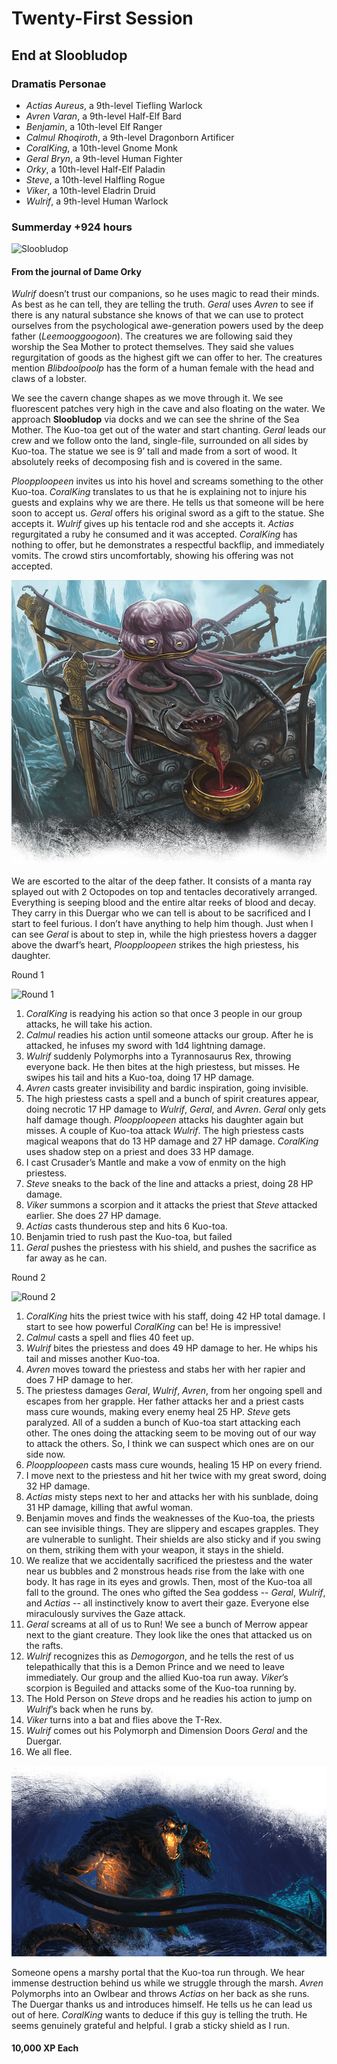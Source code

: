 # Twenty-First Session

## End at Sloobludop

### Dramatis Personae

- *Actias Aureus*, a 9th-level Tiefling Warlock
- *Avren Varan*, a 9th-level Half-Elf Bard
- *Benjamin*, a 10th-level Elf Ranger
- *Calmul Rhoqiroth*, a 9th-level Dragonborn Artificer
- *CoralKing*, a 10th-level Gnome Monk
- *Geral Bryn*, a 9th-level Human Fighter
- *Orky*, a 10th-level Half-Elf Paladin
- *Steve*, a 10th-level Halfling Rogue
- *Viker*, a 10th-level Eladrin Druid
- *Wulrif*, a 9th-level Human Warlock

### Summerday +924 hours

![Sloobludop](images/sloobludop-player-version.jpg)

#### From the journal of Dame Orky

*Wulrif* doesn’t trust our companions, so he uses magic to read their minds. As best as he can tell, they are telling the truth. *Geral* uses *Avren* to see if there is any natural substance she knows of that we can use to protect ourselves from the psychological awe-generation powers used by the deep father (*Leemooggoogoon*). The creatures we are following said they worship the Sea Mother to protect themselves. They said she values regurgitation of goods as the highest gift we can offer to her. The creatures mention *Blibdoolpoolp* has the form of a human female with the head and claws of a lobster.

We see the cavern change shapes as we move through it. We see fluorescent patches very high in the cave and also floating on the water. We approach **Sloobludop** via docks and we can see the shrine of the Sea Mother. The Kuo-toa get out of the water and start chanting. *Geral* leads our crew and we follow onto the land, single-file, surrounded on all sides by Kuo-toa. The statue we see is 9’ tall and made from a sort of wood. It absolutely reeks of decomposing fish and is covered in the same.

*Ploopploopeen* invites us into his hovel and screams something to the other Kuo-toa. *CoralKing* translates to us that he is explaining not to injure his guests and explains why we are there. He tells us that someone will be here soon to accept us. *Geral* offers his original sword as a gift to the statue. She accepts it. *Wulrif* gives up his tentacle rod and she accepts it. *Actias* regurgitated a ruby he consumed and it was accepted. *CoralKing* has nothing to offer, but he demonstrates a respectful backflip, and immediately vomits. The crowd stirs uncomfortably, showing his offering was not accepted.

![Shrine of the Deep Father](images/ooa03-04.png)

We are escorted to the altar of the deep father. It consists of a manta ray splayed out with 2 Octopodes on top and tentacles decoratively arranged. Everything is seeping blood and the entire altar reeks of blood and decay. They carry in this Duergar who we can tell is about to be sacrificed and I start to feel furious. I don’t have anything to help him though. Just when I can see *Geral* is about to step in, while the high priestess hovers a dagger above the dwarf’s heart, *Ploopploopeen* strikes the high priestess, his daughter.

Round 1

![Round 1](images/session-21-round-1.png)

1. *CoralKing* is readying his action so that once 3 people in our group attacks, he will take his action.
2. *Calmul* readies his action until someone attacks our group. After he is attacked, he infuses my sword with 1d4 lightning damage.
3. *Wulrif* suddenly Polymorphs into a Tyrannosaurus Rex, throwing everyone back. He then bites at the high priestess, but misses. He swipes his tail and hits a Kuo-toa, doing 17 HP damage.
4. *Avren* casts greater invisibility and bardic inspiration, going invisible.
5. The high priestess casts a spell and a bunch of spirit creatures appear, doing necrotic 17 HP damage to *Wulrif*, *Geral*, and *Avren*. *Geral* only gets half damage though. *Ploopploopeen* attacks his daughter again but misses. A couple of Kuo-toa attack *Wulrif*. The high priestess casts magical weapons that do 13 HP damage and 27 HP damage. *CoralKing* uses shadow step on a priest and does 33 HP damage.
6. I cast Crusader’s Mantle and make a vow of enmity on the high priestess.
7. *Steve* sneaks to the back of the line and attacks a priest, doing 28 HP damage.
8. *Viker* summons a scorpion and it attacks the priest that *Steve* attacked earlier. She does 27 HP damage.
9. *Actias* casts thunderous step and hits 6 Kuo-toa.
10. Benjamin tried to rush past the Kuo-toa, but failed
11. *Geral* pushes the priestess with his shield, and pushes the sacrifice as far away as he can.

Round 2

![Round 2](images/session-21-round-2.png)

1. *CoralKing* hits the priest twice with his staff, doing 42 HP total damage. I start to see how powerful *CoralKing* can be! He is impressive!
2. *Calmul* casts a spell and flies 40 feet up.
3. *Wulrif* bites the priestess and does 49 HP damage to her. He whips his tail and misses another Kuo-toa.
4. *Avren* moves toward the priestess and stabs her with her rapier and does 7 HP damage to her.
5. The priestess damages *Geral*, *Wulrif*, *Avren*, from her ongoing spell and escapes from her grapple. Her father attacks her and a priest casts mass cure wounds, making every enemy heal 25 HP. *Steve* gets paralyzed. All of a sudden a bunch of Kuo-toa start attacking each other. The ones doing the attacking seem to be moving out of our way to attack the others. So, I think we can suspect which ones are on our side now.
6. *Ploopploopeen* casts mass cure wounds, healing 15 HP on every friend.
7. I move next to the priestess and hit her twice with my great sword, doing 32 HP damage.
8. *Actias* misty steps next to her and attacks her with his sunblade, doing 31 HP damage, killing that awful woman.
9. Benjamin moves and finds the weaknesses of the Kuo-toa, the priests can see invisible things. They are slippery and escapes grapples. They are vulnerable to sunlight. Their shields are also sticky and if you swing on them, striking them with your weapon, it stays in the shield.
10. We realize that we accidentally sacrificed the priestess and the water near us bubbles and 2 monstrous heads rise from the lake with one body. It has rage in its eyes and growls. Then, most of the Kuo-toa all fall to the ground. The ones who gifted the Sea goddess -- *Geral*, *Wulrif*, and *Actias* -- all instinctively know to avert their gaze. Everyone else miraculously survives the Gaze attack.
11. *Geral* screams at all of us to Run! We see a bunch of Merrow appear next to the giant creature. They look like the ones that attacked us on the rafts.
12. *Wulrif* recognizes this as *Demogorgon*, and he tells the rest of us telepathically that this is a Demon Prince and we need to leave immediately. Our group and the allied Kuo-toa run away. *Viker*’s scorpion is Beguiled and attacks some of the Kuo-toa running by.
13. The Hold Person on *Steve* drops and he readies his action to jump on *Wulrif*’s back when he runs by.
14. *Viker* turns into a bat and flies above the T-Rex.
15. *Wulrif* comes out his Polymorph and Dimension Doors *Geral* and the Duergar.
16. We all flee.

![Demogorgon](images/ooa03-05.png)


Someone opens a marshy portal that the Kuo-toa run through. We hear immense destruction behind us while we struggle through the marsh. *Avren* Polymorphs into an Owlbear and throws *Actias* on her back as she runs. The Duergar thanks us and introduces himself. He tells us he can lead us out of here. *CoralKing* wants to deduce if this guy is telling the truth. He seems genuinely grateful and helpful. I grab a sticky shield as I run.

#### 10,000 XP Each
